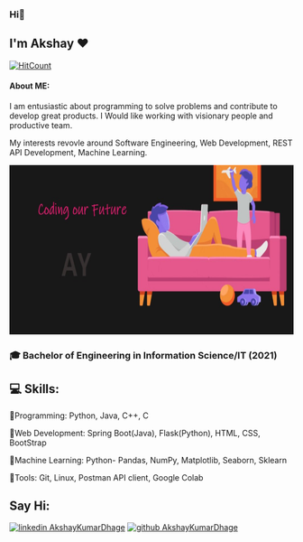 ### Hi👋
## I'm Akshay ❤

[![HitCount](http://hits.dwyl.com/AkshayKumarDhage/AkshayKumarDhage.svg)](http://hits.dwyl.com/AkshayKumarDhage/AkshayKumarDhage)

#### About ME:
I am entusiastic about programming to solve problems and contribute to develop great products.
I Would like working with visionary people and productive team.

My interests revovle around Software Engineering, Web Development, REST API Development, Machine Learning.

<img src="https://github.com/AkshayKumarDhage/AkshayKumarDhage/blob/master/pics/pic1.jpg" height='300px' width="800px">

###  🎓 Bachelor of Engineering in Information Science/IT (2021)

## 💻 Skills:  

💠Programming: Python, Java, C++, C

💠Web Development: Spring Boot(Java), Flask(Python), HTML, CSS, BootStrap

💠Machine Learning: Python- Pandas, NumPy, Matplotlib, Seaborn, Sklearn

💠Tools: Git, Linux, Postman API client, Google Colab


<!-- icons  -->
[1.1]: https://github.com/ombharatiya/ombharatiya/blob/master/assets/icons/icons8-linkedin-48.png (linkedin icon with padding)
[2.1]: https://github.com/ombharatiya/ombharatiya/blob/master/assets/icons/icons8-github-48.png (github icon with padding)

<!-- links to my social media accounts -->
[1]: https://www.linkedin.com/in/akshaykumardhage
[2]: https://www.github.com/AkshayKumarDhage

## Say Hi:
<!-- section - social media icons -->
[![linkedin AkshayKumarDhage][1.1]][1]
[![github AkshayKumarDhage][2.1]][2]

<!--
**AkshayKumarDhage/AkshayKumarDhage** is a ✨ _special_ ✨ repository because its `README.md` (this file) appears on your GitHub profile.

Here are some ideas to get you started:

- 🔭 I’m currently working on ...
- 🌱 I’m currently learning ...
- 👯 I’m looking to collaborate on ...
- 🤔 I’m looking for help with ...
- 💬 Ask me about ...
- 📫 How to reach me: ...
- 😄 Pronouns: ...
- ⚡ Fun fact: ...
-->
